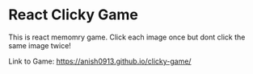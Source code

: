 # React Clicky Game

This is react memomry game. Click each image once but dont click the same image twice!

Link to Game:
https://anish0913.github.io/clicky-game/